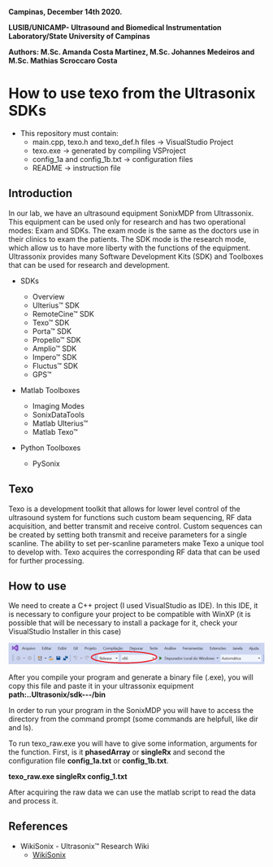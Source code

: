**Campinas, December 14th 2020.**

**LUSIB/UNICAMP- Ultrasound and Biomedical Instrumentation Laboratory/State University of Campinas**

**Authors: M.Sc. Amanda Costa Martinez, M.Sc. Johannes Medeiros and M.Sc. Mathias Scroccaro Costa**

# How to use texo from the Ultrasonix SDKs

* This repository must contain:
  * main.cpp, texo.h and texo_def.h files -> VisualStudio Project
  * texo.exe -> generated by compiling VSProject
  * config_1a and config_1b.txt -> configuration files
  * README -> instruction file

## Introduction

In our lab,  we have an ultrasound equipment
SonixMDP from Ultrassonix. This equipment can be used only for research and has two operational modes: Exam and SDKs. 
The exam mode is the same as the doctors use in their clinics to exam the patients. 
The SDK mode is the research mode, which allow us to have more liberty with the functions of the equipment.
Ultrassonix provides many Software Development Kits (SDK) and Toolboxes that can be used for research and development.

* SDKs
  * Overview
  * Ulterius™ SDK
  * RemoteCine™ SDK
  * Texo™ SDK
  * Porta™ SDK
  * Propello™ SDK
  * Amplio™ SDK
  * Impero™ SDK
  * Fluctus™ SDK
  * GPS™

* Matlab Toolboxes
  * Imaging Modes
  * SonixDataTools
  * Matlab Ulterius™
  * Matlab Texo™

* Python Toolboxes
  * PySonix

## Texo

Texo is a development toolkit that allows for lower level control of the ultrasound system for functions such custom beam sequencing, RF data acquisition, 
and better transmit and receive control. Custom sequences can be created by setting both transmit and receive parameters for a single scanline. 
The ability to set per-scanline parameters make Texo a unique tool to develop with. Texo acquires the corresponding RF data that can be used for further processing.

## How to use

We need to create a C++ project (I used VisualStudio as IDE).
In this IDE, it is necessary to configure your project to be compatible with WinXP (it is possible that will be necessary to install a package for it, 
check your VisualStudio Installer in this case)


![Configuração do Projeto no VisualStudio](ConfiguracaoVS.png)


After you compile your program and generate a binary file (.exe), you will copy this file and paste it in your ultrassonix equipment **path:..Ultrasonix/sdk---/bin**

In order to run your program in the SonixMDP you will have to access the directory from the command prompt (some commands are helpfull, like dir and ls).

To run texo_raw.exe you will have to give some information, arguments for the function. First, is it **phasedArray** or **singleRx** and second the configuration file **config_1a.txt** or **config_1b.txt**.

**texo_raw.exe singleRx config_1.txt**

After acquiring the raw data we can use the matlab script to read the data and process it.

## References

* WikiSonix - Ultrasonix™ Research Wiki
  * [WikiSonix](http://www.ultrasonix.com/wikisonix/index.php?title=Main_Page)
  





